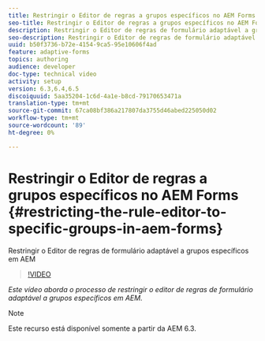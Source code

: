 ```yaml
---
title: Restringir o Editor de regras a grupos específicos no AEM Forms
seo-title: Restringir o Editor de regras a grupos específicos no AEM Forms
description: Restringir o Editor de regras de formulário adaptável a grupos específicos em AEM
seo-description: Restringir o Editor de regras de formulário adaptável a grupos específicos em AEM
uuid: b50f3736-b72e-4154-9ca5-95e10606f4ad
feature: adaptive-forms
topics: authoring
audience: developer
doc-type: technical video
activity: setup
version: 6.3,6.4,6.5
discoiquuid: 5aa35204-1c6d-4a1e-b8cd-79170653471a
translation-type: tm+mt
source-git-commit: 67ca08bf386a217807da3755d46abed225050d02
workflow-type: tm+mt
source-wordcount: '89'
ht-degree: 0%

---
```



# Restringir o Editor de regras a grupos específicos no AEM Forms {#restricting-the-rule-editor-to-specific-groups-in-aem-forms}

Restringir o Editor de regras de formulário adaptável a grupos específicos em AEM

>[!VIDEO](https://video.tv.adobe.com/v/19470?quality=9&learn=on)

*Este vídeo aborda o processo de restringir o editor de regras de formulário adaptável a grupos específicos em AEM.*

>[!NOTE]
>
>Este recurso está disponível somente a partir da AEM 6.3.

